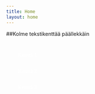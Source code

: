 ```yaml
---
title: Home
layout: home
---
```


<html>
  <script type="text/javascript" src="https://cdnjs.cloudflare.com/ajax/libs/animejs/3.2.2/anime.min.js"></script>
  <style>
@import url('https://fonts.googleapis.com/css2?family=Montserrat:ital,wght@0,100..900;1,100..900&display=swap');

:root {
  --yle-blue-color:             rgb(0, 180, 200);
  --violet-color:               rgb(124, 89, 250);
  --deep-blue-color:            rgb(19, 22, 37);
  --deep-blue-alpha-color:      rgba(19, 22, 37, 0.8);
  --deep-blue-alpha-less-color: rgba(19, 22, 37, 0.6);
  --black-color:                rgb(0, 0, 0);
  --white-color:                rgb(255, 255, 255);
  --breaking-color:             rgb(233, 14, 67);
}

.main {
  display: flex;
  justify-content: center;
}
.planssi1 {
  display: flex;
  flex-direction: column;
  background: var(--deep-blue-color);
  padding: 1em;
  margin: 1em .25em 1em .25em;
  align-items: right;
  border-radius: 0.2vw;
  font-weight: 700;
  color: white;
  font-family: "Montserrat";
  overflow: hidden;
}
.planssi2 {
  display: flex;
  flex-wrap: wrap;
  background: var(--deep-blue-color);
  padding: 1em;
  margin: 1em .25em 1em .25em;
  border-radius: 0.2vw;
  font-weight: 700;
  color: white;
  font-family: "Montserrat";
  overflow: hidden;
  height: max-content;
  width: max-content;
}
.kentat {
  padding: 1em 1em 1em 1em;
}
.kentta_1 {
  background: var(--yle-blue-color);
  padding-right: 1em;
  text-align: left;
}
.kentta_2 {
  background: var(--violet-color);
  padding-right: 1em;
  text-align: left;
}
.kentta_3 {
  background: var(--breaking-color);
  padding-right: 1em;
  text-align: left;
}
.break {
  flex-basis: 100%;
  width: 0;
}
.kentta_1a {
  background: var(--yle-blue-color);
  padding-right: 1em;
  text-align: left;
  justify-content: end;
  margin-left: auto;
}
.kentta_2b {
  background: var(--violet-color);
  padding-right: 1em;
  text-align: left;
}
.kentta_3c {
  background: var(--breaking-color);
  padding-right: 1em;
  text-align: left;
  flex: 2;
}
.kentta_1d {
  background: var(--yle-blue-color);
  padding-right: 1em;
  text-align: left;
  justify-content: end;
  z-index: 1;
  position: relative;
}
.kentta_2e {
  background: var(--violet-color);
  padding-right: 1em;
  text-align: left;
  z-index: 0;
  position: relative;
}
.kentta_3f {
  background: var(--breaking-color);
  padding-right: 1em;
  text-align: left;
  flex: 1;
}
.kentta_1g {
  background: var(--yle-blue-color);
  padding-right: 1em;
  text-align: left;
}
.kentta_2h {
  background: var(--violet-color);
  padding-right: 1em;
  text-align: left;
  margin-left: auto;
}
.kentta_3i {
  background: var(--breaking-color);
  padding-right: 1em;
  text-align: left;
  flex: 1;
}
.flex-container1 {
    display: flex;
    flex-direction: row;
    width: max-content;
}
.flex-container2 {
    display: flex;
    flex-direction: column;
    width: max-content;
}
.kentta_1j {
  background: var(--yle-blue-color);
  padding-right: 1em;
  text-align: left;
  align-self: center;
  height: calc(100% - 2em); /* korkeus: 100% - parent divin padding x 2 */
  max-height: 100%;
  line-height: 4.5em; /* säädä teksti korkeussuunnassa line-height:llä */
}
.kentta_2k {
  background: var(--violet-color);
  padding-right: 1em;
  text-align: left;
}
.kentta_3l {
  background: var(--breaking-color);
  padding-right: 1em;
  text-align: left;
  max-height: 100%;
}
</style>
##Kolme tekstikenttää päällekkäin
<div id="main" class="main">
  <div class="planssi1">
    <div class="kentat kentta_1"><div id="f0">Kenttä 1</div></div>
    <div class="kentat kentta_2"><div id="f1">Kenttä 2</div></div>
    <div class="kentat kentta_3"><div id="f2">Kenttä 3</div></div>
  </div>
</div>
</html>
